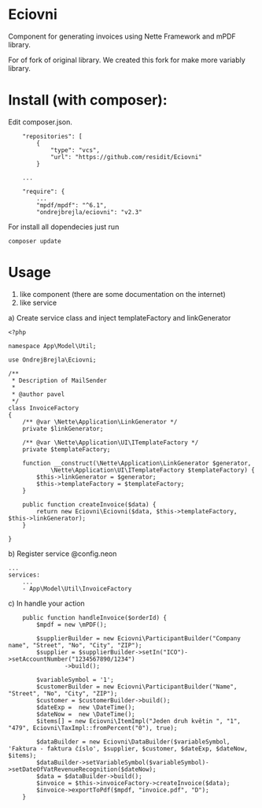 # Eciovni
Component for generating invoices using Nette Framework and mPDF library.

For of fork of original library. We created this fork for make more variably library.

# Install (with composer):

Edit composer.json.

```
    "repositories": [
        {
            "type": "vcs",
            "url": "https://github.com/residit/Eciovni"
        }
        
    ...
    
    "require": {
        ...
        "mpdf/mpdf": "^6.1",
        "ondrejbrejla/eciovni": "v2.3"
```

For install all dopendecies just run
```
composer update
```

# Usage

1. like component (there are some documentation on the internet)
2. like service

a) Create service class and inject templateFactory and linkGenerator

```
<?php

namespace App\Model\Util;

use OndrejBrejla\Eciovni;

/**
 * Description of MailSender
 *
 * @author pavel
 */
class InvoiceFactory
{
    /** @var \Nette\Application\LinkGenerator */
    private $linkGenerator;

    /** @var \Nette\Application\UI\ITemplateFactory */
    private $templateFactory;
    
    function __construct(\Nette\Application\LinkGenerator $generator,
            \Nette\Application\UI\ITemplateFactory $templateFactory) {
        $this->linkGenerator = $generator;
        $this->templateFactory = $templateFactory;
    }
    
    public function createInvoice($data) {
        return new Eciovni\Eciovni($data, $this->templateFactory, $this->linkGenerator);
    }
    
}
```

b) Register service @config.neon
```
...
services:
    ...
	- App\Model\Util\InvoiceFactory
```

c) In handle your action
```
    public function handleInvoice($orderId) {
        $mpdf = new \mPDF();
        
        $supplierBuilder = new Eciovni\ParticipantBuilder("Company name", "Street", "No", "City", "ZIP");
        $supplier = $supplierBuilder->setIn("ICO")->setAccountNumber("1234567890/1234")
                ->build();
                
        $variableSymbol = '1';
        $customerBuilder = new Eciovni\ParticipantBuilder("Name", "Street", "No", "City", "ZIP");
        $customer = $customerBuilder->build();
        $dateExp =  new \DateTime();
        $dateNow =  new \DateTime();
        $items[] = new Eciovni\ItemImpl("Jeden druh květin ", "1", "479", Eciovni\TaxImpl::fromPercent("0"), true);
        
        $dataBuilder = new Eciovni\DataBuilder($variableSymbol, 'Faktura - faktura číslo', $supplier, $customer, $dateExp, $dateNow, $items);
        $dataBuilder->setVariableSymbol($variableSymbol)->setDateOfVatRevenueRecognition($dateNow);
        $data = $dataBuilder->build();
        $invoice = $this->invoiceFactory->createInvoice($data);
        $invoice->exportToPdf($mpdf, "invoice.pdf", "D");
    }
```
